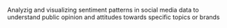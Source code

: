 Analyzig and visualizing sentiment patterns in social media data to understand public opinion and attitudes towards specific topics or brands
